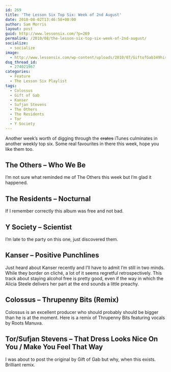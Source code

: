 ```yaml
---
id: 269
title: 'The Lesson Six Top Six: Week of 2nd August'
date: 2010-08-02T13:46:58+00:00
author: Sam Morris
layout: post
guid: http://www.lessonsix.com/?p=269
permalink: /2010/08/the-lesson-six-top-six-week-of-2nd-august/
socialize:
  - socialize
image:
  - http://www.lessonsix.com/wp-content/uploads/2010/07/GiftofGab349hiresRGBforweb.jpg
dsq_thread_id:
  - 274021967
categories:
  - Feature
  - The Lesson Six Playlist
tags:
  - Colossus
  - Gift of Gab
  - Kanser
  - Sufjan Stevens
  - The Others
  - The Residents
  - Tor
  - Y Society
---
```

Another week&#8217;s worth of digging through the <span style="text-decoration: line-through;">crates</span> iTunes culminates in another weekly top six. Some real favourites in there this week, hope you like them too.

<!--more-->


  


## The Others &#8211; Who We Be

I&#8217;m not sure what reminded me of The Others this week but I&#8217;m glad it happened.



## The Residents &#8211; Nocturnal

If I remember correctly this album was free and not bad.



## Y Society &#8211; Scientist

I&#8217;m late to the party on this one, just discovered them.



## Kanser &#8211; Positive Punchlines

Just heard about Kanser recently and I&#8217;ll have to admit I&#8217;m still in two minds. While they border on cliché, a lot of it seems regretful retrospectively. This track about staying alcohol free is pretty good, even if the way in which the Alicia Steele delivers her part at the end sounds a little preachy.



## Colossus &#8211; Thrupenny Bits (Remix)

Colossus is an excellent producer who should probably should be bigger than he is at the moment. Here is a remix of Thrupenny Bits featuring vocals by Roots Manuva.



## Tor/Sufjan Stevens &#8211; That Dress Looks Nice On You / Make You Feel That Way

I was about to post the original by Gift of Gab but why, when this exists. Brilliant remix.
